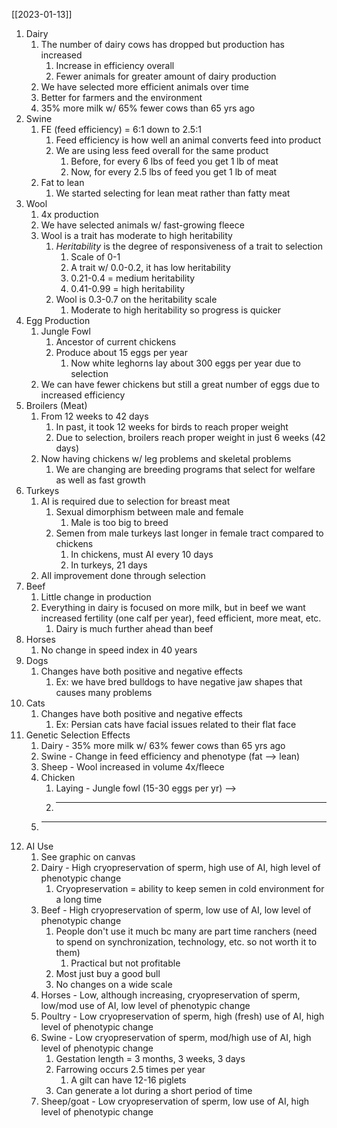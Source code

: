 [[2023-01-13]]

1. Dairy
	1. The number of dairy cows has dropped but production has increased
		1. Increase in efficiency overall 
		2. Fewer animals for greater amount of dairy production
	2. We have selected more efficient animals over time
	3. Better for farmers and the environment
	4. 35% more milk w/ 65% fewer cows than 65 yrs ago
3. Swine
	1. FE (feed efficiency) = 6:1 down to 2.5:1
		1. Feed efficiency is how well an animal converts feed into product
		2. We are using less feed overall for the same product
			1. Before, for every 6 lbs of feed you get 1 lb of meat
			2. Now, for every 2.5 lbs of feed you get 1 lb of meat
	2. Fat to lean
		1. We started selecting for lean meat rather than fatty meat
4. Wool
	1. 4x production
	2. We have selected animals w/ fast-growing fleece
	3. Wool is a trait has moderate to high heritability
		1. *Heritability* is the degree of responsiveness of a trait to selection
			1. Scale of 0-1
			2. A trait w/ 0.0-0.2, it has low heritability
			3. 0.21-0.4 = medium heritability
			4. 0.41-0.99 = high heritability
		2. Wool is 0.3-0.7 on the heritability scale
			1. Moderate to high heritability so progress is quicker 
5. Egg Production
	1. Jungle Fowl 
		1. Ancestor of current chickens 
		2. Produce about 15 eggs per year
			1. Now white leghorns lay about 300 eggs per year due to selection
	2. We can have fewer chickens but still a great number of eggs due to increased efficiency
6. Broilers (Meat)
	1. From 12 weeks to 42 days
		1. In past, it took 12 weeks for birds to reach proper weight
		2. Due to selection, broilers reach proper weight in just 6 weeks (42 days)
	2. Now having chickens w/ leg problems and skeletal problems
		1. We are changing are breeding programs that select for welfare as well as fast growth
7. Turkeys
	1. AI is required due to selection for breast meat
		1. Sexual dimorphism between male and female
			1. Male is too big to breed
		2. Semen from male turkeys last longer in female tract compared to chickens
			1. In chickens, must AI every 10 days
			2. In turkeys, 21 days
	2. All improvement done through selection
8. Beef
	1. Little change in production
	2. Everything in dairy is focused on more milk, but in beef we want increased fertility (one calf per year), feed efficient, more meat, etc.
		1. Dairy is much further ahead than beef
9. Horses
	1. No change in speed index in 40 years
10. Dogs
	1. Changes have both positive and negative effects
		1. Ex: we have bred bulldogs to have negative jaw shapes that causes many problems
11. Cats
	1. Changes have both positive and negative effects
		1. Ex: Persian cats have facial issues related to their flat face
12. Genetic Selection Effects
	1. Dairy - 35% more milk w/ 63% fewer cows than 65 yrs ago
	2. Swine - Change in feed efficiency and phenotype (fat --> lean)
	3. Sheep - Wool increased in volume 4x/fleece
	4. Chicken
		1. Laying - Jungle fowl (15-30 eggs per yr) -->
		2. ---
	5. ---
13. AI Use
	1. See graphic on canvas
	3. Dairy - High cryopreservation of sperm, high use of AI, high level of phenotypic change
		1. Cryopreservation = ability to keep semen in cold environment for a long time 
	4. Beef - High cryopreservation of sperm, low use of AI, low level of phenotypic change
		1. People don't use it much bc many are part time ranchers (need to spend on synchronization, technology, etc. so not worth it to them)
			1. Practical but not profitable
		2. Most just buy a good bull
		3. No changes on a wide scale
	5. Horses - Low, although increasing, cryopreservation of sperm, low/mod use of AI, low level of phenotypic change
	6. Poultry - Low cryopreservation of sperm, high (fresh) use of AI, high level of phenotypic change
	7. Swine - Low cryopreservation of sperm, mod/high use of AI, high level of phenotypic change
		1. Gestation length  = 3 months, 3 weeks, 3 days
		2. Farrowing occurs 2.5 times per year
			1. A gilt can have 12-16 piglets
		3. Can generate a lot during a short period of time
	8. Sheep/goat - Low cryopreservation of sperm, low use of AI, high level of phenotypic change